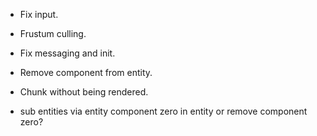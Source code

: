 - Fix input.
- Frustum culling.

- Fix messaging and init.

- Remove component from entity.
- Chunk without being rendered.

- sub entities via entity component zero in entity or remove component zero?
